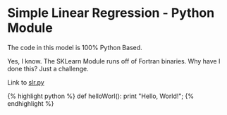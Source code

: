 # Simple Linear Regression - Python Module

The code in this model is 100% Python Based.

Yes, I know. The SKLearn Module runs off of Fortran binaries. Why have I done this? Just a challenge.

Link to [slr.py](https://github.com/kevinbolger/python/blob/master/dataAlgorithms/slr.py)

{% highlight python %}
def helloWorl():
	print "Hello, World!";
{% endhighlight %}